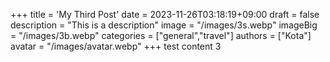 +++
title = 'My Third Post'
date = 2023-11-26T03:18:19+09:00
draft = false
description = "This is a description"
image = "/images/3s.webp"
imageBig = "/images/3b.webp"
categories = ["general","travel"]
authors = ["Kota"]
avatar = "/images/avatar.webp"
+++
test content 3